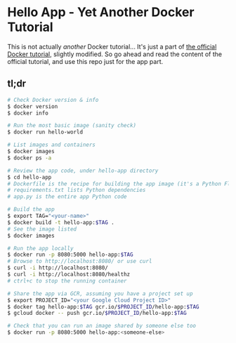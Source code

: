 Hello App - Yet Another Docker Tutorial
=======================================

This is not actually *another* Docker tutorial...
It's just a part of [the official Docker tutorial](https://docs.docker.com/get-started/), slightly modified.
So go ahead and read the content of the official tutorial, and use this repo just for the app part.

## tl;dr

```sh
# Check Docker version & info
$ docker version
$ docker info

# Run the most basic image (sanity check)
$ docker run hello-world

# List images and containers
$ docker images
$ docker ps -a

# Review the app code, under hello-app directory
$ cd hello-app
# Dockerfile is the recipe for building the app image (it's a Python Flask app)
# requirements.txt lists Python dependencies
# app.py is the entire app Python code

# Build the app
$ export TAG="<your-name>"
$ docker build -t hello-app:$TAG .
# See the image listed
$ docker images

# Run the app locally
$ docker run -p 8080:5000 hello-app:$TAG
# Browse to http://localhost:8080/ or use curl
$ curl -i http://localhost:8080/
$ curl -i http://localhost:8080/healthz
# ctrl+c to stop the running container

# Share the app via GCR, assuming you have a project set up
$ export PROJECT_ID="<your Google Cloud Project ID>"
$ docker tag hello-app:$TAG gcr.io/$PROJECT_ID/hello-app:$TAG
$ gcloud docker -- push gcr.io/$PROJECT_ID/hello-app:$TAG

# Check that you can run an image shared by someone else too
$ docker run -p 8080:5000 hello-app:<someone-else>
```

